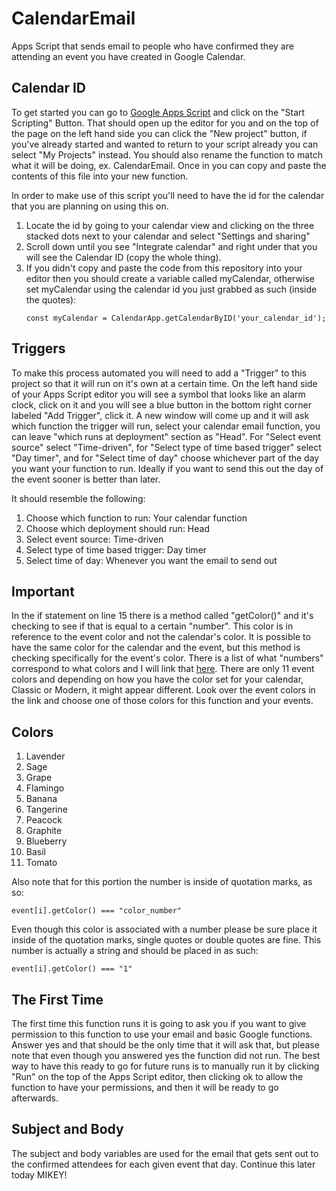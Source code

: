 # CalendarEmail
Apps Script that sends email to people who have confirmed they are attending an event you have created in Google Calendar.
## Calendar ID
To get started you can go to [Google Apps Script](https://www.google.com/script/start/) and click on the "Start Scripting" Button. That should open up the editor for you and on the top of the page on the left hand side you can click the "New project" button, if you've already started and wanted to return to your script already you can select "My Projects" instead. You should also rename the function to match what it will be doing, ex. CalendarEmail. Once in you can copy and paste the contents of this file into your new function.


In order to make use of this script you'll need to have the id for the calendar that you are planning on using this on.
1. Locate the id by going to your calendar view and clicking on the three stacked dots next to your calendar and select "Settings and sharing"
2. Scroll down until you see "Integrate calendar" and right under that you will see the Calendar ID (copy the whole thing).
3. If you didn't copy and paste the code from this repository into your editor then you should create a variable called myCalendar, otherwise set myCalendar using the calendar id you just grabbed as such (inside the quotes):
    ```
    const myCalendar = CalendarApp.getCalendarByID('your_calendar_id');
    ```
## Triggers
To make this process automated you will need to add a "Trigger" to this project so that it will run on it's own at a certain time. On the left hand side of your Apps Script editor you will see a symbol that looks like an alarm clock, click on it and you will see a blue button in the bottom right corner labeled "Add Trigger", click it. A new window will come up and it will ask which function the trigger will run, select your calendar email function, you can leave "which runs at deployment" section as "Head". For "Select event source" select "Time-driven", for "Select type of time based trigger" select "Day timer", and for "Select time of day" choose whichever part of the day you want your function to run. Ideally if you want to send this out the day of the event sooner is better than later.

It should resemble the following:
1. Choose which function to run: Your calendar function
2. Choose which deployment should run: Head
3. Select event source: Time-driven
4. Select type of time based trigger: Day timer
5. Select time of day: Whenever you want the email to send out

## Important
In the if statement on line 15 there is a method called "getColor()" and it's checking to see if that is equal to a certain "number". This color is in reference to the event color and not the calendar's color. It is possible to have the same color for the calendar and the event, but this method is checking specifically for the event's color. There is a list of what "numbers" correspond to what colors and I will link that [here](https://google-calendar-simple-api.readthedocs.io/en/latest/colors.html). There are only 11 event colors and depending on how you have the color set for your calendar, Classic or Modern, it might appear different. Look over the event colors in the link and choose one of those colors for this function and your events.

## Colors
1. Lavender
2. Sage
3. Grape
4. Flamingo
5. Banana
6. Tangerine
7. Peacock
8. Graphite
9. Blueberry
10. Basil
11. Tomato

Also note that for this portion the number is inside of quotation marks, as so:
```
event[i].getColor() === "color_number"
```
Even though this color is associated with a number please be sure place it inside of the quotation marks, single quotes or double quotes are fine. This number is actually a string and should be placed in as such:
```
event[i].getColor() === "1"
```
## The First Time
The first time this function runs it is going to ask you if you want to give permission to this function to use your email and basic Google functions. Answer yes and that should be the only time that it will ask that, but please note that even though you answered yes the function did not run. The best way to have this ready to go for future runs is to manually run it by clicking "Run" on the top of the Apps Script editor, then clicking ok to allow the function to have your permissions, and then it will be ready to go afterwards.

## Subject and Body
The subject and body variables are used for the email that gets sent out to the confirmed attendees for each given event that day. Continue this later today MIKEY!
